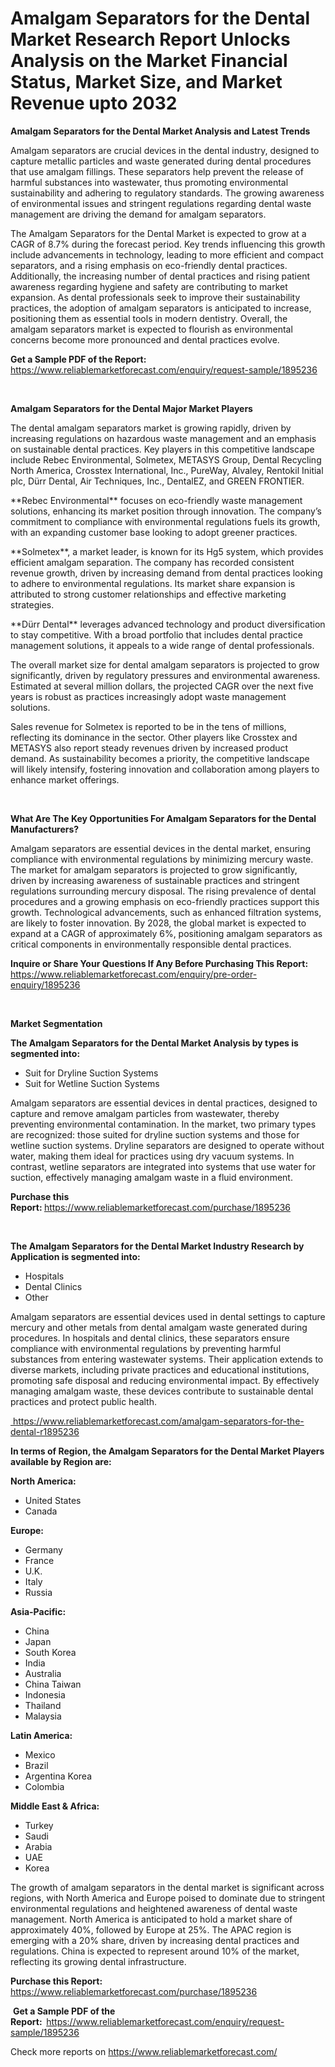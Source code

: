 <p><h1>Amalgam Separators for the Dental Market Research Report Unlocks Analysis on the Market Financial Status, Market Size, and Market Revenue upto 2032</h1></p><p><strong>Amalgam Separators for the Dental Market Analysis and Latest Trends</strong></p>
<p><p>Amalgam separators are crucial devices in the dental industry, designed to capture metallic particles and waste generated during dental procedures that use amalgam fillings. These separators help prevent the release of harmful substances into wastewater, thus promoting environmental sustainability and adhering to regulatory standards. The growing awareness of environmental issues and stringent regulations regarding dental waste management are driving the demand for amalgam separators.</p><p>The Amalgam Separators for the Dental Market is expected to grow at a CAGR of 8.7% during the forecast period. Key trends influencing this growth include advancements in technology, leading to more efficient and compact separators, and a rising emphasis on eco-friendly dental practices. Additionally, the increasing number of dental practices and rising patient awareness regarding hygiene and safety are contributing to market expansion. As dental professionals seek to improve their sustainability practices, the adoption of amalgam separators is anticipated to increase, positioning them as essential tools in modern dentistry. Overall, the amalgam separators market is expected to flourish as environmental concerns become more pronounced and dental practices evolve.</p></p>
<p><strong>Get a Sample PDF of the Report:&nbsp;</strong> <a href="https://www.reliablemarketforecast.com/enquiry/request-sample/1895236?utm_campaign=1080&utm_medium=2&utm_source=Github&utm_content=ia&utm_term=14012025&utm_id=amalgam-separators-for-the-dental">https://www.reliablemarketforecast.com/enquiry/request-sample/1895236</a></p>
<p>&nbsp;</p>
<p><strong>Amalgam Separators for the Dental Major Market Players</strong></p>
<p><p>The dental amalgam separators market is growing rapidly, driven by increasing regulations on hazardous waste management and an emphasis on sustainable dental practices. Key players in this competitive landscape include Rebec Environmental, Solmetex, METASYS Group, Dental Recycling North America, Crosstex International, Inc., PureWay, Alvaley, Rentokil Initial plc, Dürr Dental, Air Techniques, Inc., DentalEZ, and GREEN FRONTIER.</p><p>**Rebec Environmental** focuses on eco-friendly waste management solutions, enhancing its market position through innovation. The company’s commitment to compliance with environmental regulations fuels its growth, with an expanding customer base looking to adopt greener practices. </p><p>**Solmetex**, a market leader, is known for its Hg5 system, which provides efficient amalgam separation. The company has recorded consistent revenue growth, driven by increasing demand from dental practices looking to adhere to environmental regulations. Its market share expansion is attributed to strong customer relationships and effective marketing strategies.</p><p>**Dürr Dental** leverages advanced technology and product diversification to stay competitive. With a broad portfolio that includes dental practice management solutions, it appeals to a wide range of dental professionals. </p><p>The overall market size for dental amalgam separators is projected to grow significantly, driven by regulatory pressures and environmental awareness. Estimated at several million dollars, the projected CAGR over the next five years is robust as practices increasingly adopt waste management solutions.</p><p>Sales revenue for Solmetex is reported to be in the tens of millions, reflecting its dominance in the sector. Other players like Crosstex and METASYS also report steady revenues driven by increased product demand. As sustainability becomes a priority, the competitive landscape will likely intensify, fostering innovation and collaboration among players to enhance market offerings.</p></p>
<p>&nbsp;</p>
<p><strong>What Are The Key Opportunities For Amalgam Separators for the Dental Manufacturers?</strong></p>
<p><p>Amalgam separators are essential devices in the dental market, ensuring compliance with environmental regulations by minimizing mercury waste. The market for amalgam separators is projected to grow significantly, driven by increasing awareness of sustainable practices and stringent regulations surrounding mercury disposal. The rising prevalence of dental procedures and a growing emphasis on eco-friendly practices support this growth. Technological advancements, such as enhanced filtration systems, are likely to foster innovation. By 2028, the global market is expected to expand at a CAGR of approximately 6%, positioning amalgam separators as critical components in environmentally responsible dental practices.</p></p>
<p><strong>Inquire or Share Your Questions If Any Before Purchasing This Report:</strong> <a href="https://www.reliablemarketforecast.com/enquiry/pre-order-enquiry/1895236?utm_campaign=1080&utm_medium=2&utm_source=Github&utm_content=ia&utm_term=14012025&utm_id=amalgam-separators-for-the-dental">https://www.reliablemarketforecast.com/enquiry/pre-order-enquiry/1895236</a></p>
<p>&nbsp;</p>
<p><strong>Market Segmentation</strong></p>
<p><strong>The Amalgam Separators for the Dental Market Analysis by types is segmented into:</strong></p>
<p><ul><li>Suit for Dryline Suction Systems</li><li>Suit for Wetline Suction Systems</li></ul></p>
<p><p>Amalgam separators are essential devices in dental practices, designed to capture and remove amalgam particles from wastewater, thereby preventing environmental contamination. In the market, two primary types are recognized: those suited for dryline suction systems and those for wetline suction systems. Dryline separators are designed to operate without water, making them ideal for practices using dry vacuum systems. In contrast, wetline separators are integrated into systems that use water for suction, effectively managing amalgam waste in a fluid environment.</p></p>
<p><strong>Purchase this Report:&nbsp;</strong><a href="https://www.reliablemarketforecast.com/purchase/1895236?utm_campaign=1080&utm_medium=2&utm_source=Github&utm_content=ia&utm_term=14012025&utm_id=amalgam-separators-for-the-dental">https://www.reliablemarketforecast.com/purchase/1895236</a></p>
<p>&nbsp;</p>
<p><strong>The Amalgam Separators for the Dental Market Industry Research by Application is segmented into:</strong></p>
<p><ul><li>Hospitals</li><li>Dental Clinics</li><li>Other</li></ul></p>
<p><p>Amalgam separators are essential devices used in dental settings to capture mercury and other metals from dental amalgam waste generated during procedures. In hospitals and dental clinics, these separators ensure compliance with environmental regulations by preventing harmful substances from entering wastewater systems. Their application extends to diverse markets, including private practices and educational institutions, promoting safe disposal and reducing environmental impact. By effectively managing amalgam waste, these devices contribute to sustainable dental practices and protect public health.</p></p>
<p><a href="https://www.reliablemarketforecast.com/amalgam-separators-for-the-dental-r1895236?utm_campaign=1080&utm_medium=2&utm_source=Github&utm_content=ia&utm_term=14012025&utm_id=amalgam-separators-for-the-dental">&nbsp;https://www.reliablemarketforecast.com/amalgam-separators-for-the-dental-r1895236</a></p>
<p><strong>In terms of Region, the Amalgam Separators for the Dental Market Players available by Region are:</strong></p>
<p>
    <p> <strong> North America: </strong>
        <ul>
            <li>United States</li>
            <li>Canada</li>
        </ul>
        </p> 
    <p> <strong> Europe: </strong>
        <ul>
            <li>Germany</li>
            <li>France</li>
            <li>U.K.</li>
            <li>Italy</li>
            <li>Russia</li>
        </ul>
        </p> 
    <p> <strong> Asia-Pacific: </strong>
        <ul>
            <li>China</li>
            <li>Japan</li>
            <li>South Korea</li>
            <li>India</li>
            <li>Australia</li>
            <li>China Taiwan</li>
            <li>Indonesia</li>
            <li>Thailand</li>
            <li>Malaysia</li>
        </ul>
        </p> 
    <p> <strong> Latin America: </strong>
        <ul>
            <li>Mexico</li>
            <li>Brazil</li>
            <li>Argentina Korea</li>
            <li>Colombia</li>
        </ul>
        </p> 
    <p> <strong> Middle East & Africa: </strong>
        <ul>
            <li>Turkey</li>
            <li>Saudi</li>
            <li>Arabia</li>
            <li>UAE</li>
            <li>Korea</li>
        </ul>
    </p>
    </p>
<p><p>The growth of amalgam separators in the dental market is significant across regions, with North America and Europe poised to dominate due to stringent environmental regulations and heightened awareness of dental waste management. North America is anticipated to hold a market share of approximately 40%, followed by Europe at 25%. The APAC region is emerging with a 20% share, driven by increasing dental practices and regulations. China is expected to represent around 10% of the market, reflecting its growing dental infrastructure.</p></p>
<p><strong>Purchase this Report: </strong><a href="https://www.reliablemarketforecast.com/purchase/1895236?utm_campaign=1080&utm_medium=2&utm_source=Github&utm_content=ia&utm_term=14012025&utm_id=amalgam-separators-for-the-dental">https://www.reliablemarketforecast.com/purchase/1895236</a></p>
<p>&nbsp;<strong>Get a Sample PDF of the Report:&nbsp;&nbsp;</strong><a href="https://www.reliablemarketforecast.com/enquiry/request-sample/1895236?utm_campaign=1080&utm_medium=2&utm_source=Github&utm_content=ia&utm_term=14012025&utm_id=amalgam-separators-for-the-dental">https://www.reliablemarketforecast.com/enquiry/request-sample/1895236</a></p>
<p><strong></strong></p>
<p>Check more reports on <a href="https://www.reliablemarketforecast.com/?utm_campaign=1080&utm_medium=2&utm_source=Github&utm_content=ia&utm_term=14012025&utm_id=amalgam-separators-for-the-dental">https://www.reliablemarketforecast.com/</a></p>